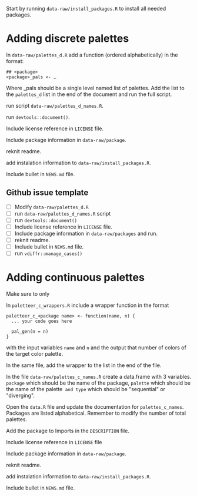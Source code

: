 Start by running `data-raw/install_packages.R` to install all needed packages.

# Adding discrete palettes

In `data-raw/palettes_d.R` add a function (ordered alphabetically) in the format:  

```
## <package>
<package>_pals <- …
```

Where <package>_pals should be a single level named list of palettes. Add the list to the `palettes_d` list in the end of the document and run the full script.  

run script `data-raw/palettes_d_names.R`.

run `devtools::document()`.  

Include license reference in `LICENSE` file.

Include package information in `data-raw/package`.

reknit readme.

add instalation information to `data-raw/install_packages.R`.

Include bullet in `NEWS.md` file.

## Github issue template

- [ ] Modify `data-raw/palettes_d.R`
- [ ] run `data-raw/palettes_d_names.R` script
- [ ] run `devtools::document()`
- [ ] Include license reference in `LICENSE` file.
- [ ] Include package information in `data-raw/packages` and run.
- [ ] reknit readme.
- [ ] Include bullet in `NEWS.md` file.
- [ ] run `vdiffr::manage_cases()`

# Adding continuous palettes

Make sure to only 

In `paletteer_c_wrappers.R` include a wrapper function in the format

```
paletteer_c_<package name> <- function(name, n) {
  ... your code goes here

  pal_gen(n = n)
}
```

with the input variables `name` and `n` and the output that number of colors of the target color palette.  

In the same file, add the wrapper to the list in the end of the file.

In the file `data-raw/palettes_c_names.R` create a data.frame with 3 variables. `package` which should be the name of the package, `palette` which should be the name of the palette` and type` which should be "sequential" or "diverging".  

Open the `data.R` file and update the documentation for `palettes_c_names`. Packages are listed alphabetical. Remember to modify the number of total palettes.  

Add the package to Imports in the `DESCRIPTION` file.  

Include license reference in `LICENSE` file  

Include package information in `data-raw/package`.

reknit readme.

add instalation information to `data-raw/install_packages.R`.

Include bullet in `NEWS.md` file.
